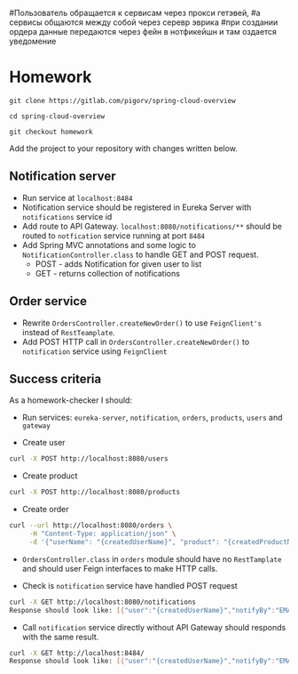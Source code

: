 #Пользователь обращается к сервисам через прокси гетэвей, 
#а сервисы общаются между собой через серевр эврика
#при создании ордера данные передаются через фейн в нотфикейшн и там оздается уведомение

# Homework
`git clone https://gitlab.com/pigorv/spring-cloud-overview`

`cd spring-cloud-overview`

`git checkout homework`

Add the project to your repository with changes written below.

## Notification server
* Run service at `localhost:8484`
* Notification service should be registered in Eureka Server with `notifications` service id
* Add route to API Gateway. `localhost:8080/notifications/**` should be routed to `notfication` service running at port `8484` 
* Add Spring MVC annotations and some logic to `NotificationController.class` to handle GET and POST request.
    * POST - adds Notification for given user to list  
    * GET - returns collection of notifications  

## Order service
* Rewrite `OrdersController.createNewOrder()` to use `FeignClient's` instead of `RestTeamplate`.
* Add POST HTTP call in `OrdersController.createNewOrder()` to `notification` service using `FeignClient`

## Success criteria
As a homework-checker I should:

* Run services: `eureka-server`, `notification`, `orders`, `products`, `users` and `gateway`

* Create user 
``` bash
curl -X POST http://localhost:8080/users
```
* Create product 
``` bash
curl -X POST http://localhost:8080/products
```
* Create order 
``` bash
curl --url http://localhost:8080/orders \
     -H "Content-Type: application/json" \
     -d '{"userName": "{сreatedUserName}", "product": "{сreatedProductName}"}'
```
* `OrdersController.class` in `orders` module should have no `RestTamplate` and should user Feign interfaces to make HTTP calls.

* Check is `notification` service have handled POST request
``` bash
curl -X GET http://localhost:8080/notifications
Response should look like: [{"user":"{сreatedUserName}","notifyBy":"EMAIL"}]%  
```

 * Call `notification` service directly without API Gateway should responds with the same result.
``` bash
curl -X GET http://localhost:8484/
Response should look like: [{"user":"{сreatedUserName}","notifyBy":"EMAIL"}]%  
```